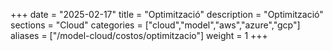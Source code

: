 +++
date        = "2025-02-17"
title       = "Optimització"
description = "Optimització"
sections    = "Cloud"
categories  = ["cloud","model","aws","azure","gcp"]
aliases     = ["/model-cloud/costos/optimitzacio"]
weight      = 1
+++







